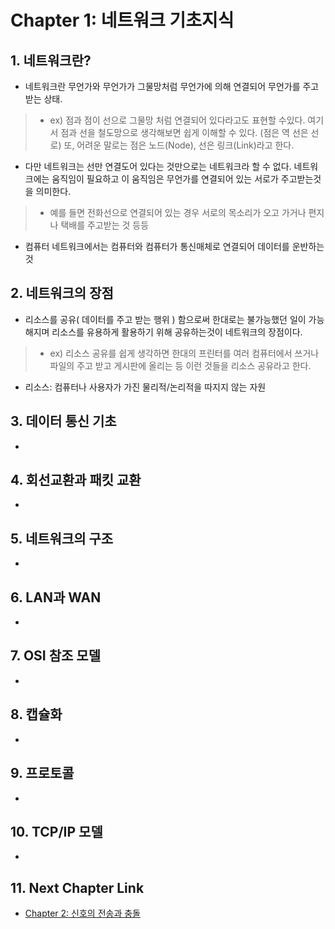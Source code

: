 #  Chapter 1: 네트워크 기초지식 #

## 1. 네트워크란?
- 네트워크란 무언가와 무언가가 그물망처럼 무언가에 의해 연결되어 무언가를 주고받는 상태.

> - ex) 점과 점이 선으로 그물망 처럼 연결되어 있다라고도 표현할 수있다. 여기서 점과 선을 철도망으로 생각해보면 쉽게 이해할 수 있다. (점은 역 선은 선로) 또, 어려운 말로는 점은 노드(Node), 선은 링크(Link)라고 한다. 

- 다만 네트워크는 선만 연결도어 있다는 것만으로는 네트워크라 할 수 없다. 네트워크에는 움직임이 필요하고 이 움직임은 무언가를 연결되어 있는 서로가 주고받는것을 의미한다.

> - 예를 들면 전화선으로 연결되어 있는 경우 서로의 목소리가 오고 가거나 편지나 택배를 주고받는 것 등등

- 컴퓨터 네트워크에서는 컴퓨터와 컴퓨터가 통신매체로 연결되어 데이터를 운반하는 것

## 2. 네트워크의 장점
- 리소스를 공유( 데이터를 주고 받는 행위 ) 함으로써 한대로는 불가능했던 일이 가능해지며 리소스를 유용하게 활용하기 위해 공유하는것이 네트워크의 장점이다.

> - ex) 리소스 공유를 쉽게 생각하면 한대의 프린터를 여러 컴퓨터에서 쓰거나 파일의 주고 받고 게시판에 올리는 등 이런 것들을 리소스 공유라고 한다.

* 리소스: 컴퓨터나 사용자가 가진 물리적/논리적을 따지지 않는 자원

## 3. 데이터 통신 기초
- 

## 4. 회선교환과 패킷 교환
-

## 5. 네트워크의 구조
-  

## 6. LAN과 WAN
- 

## 7. OSI 참조 모델
- 

## 8. 캡슐화
- 

## 9. 프로토콜
- 

## 10. TCP/IP 모델
- 

## 11. Next Chapter Link
- [Chapter 2: 신호의 전송과 충돌](https://github.com/wargi/Etc/blob/master/Network/Chapter2.md)

